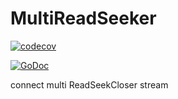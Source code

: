 # MultiReadSeeker

[![codecov](https://codecov.io/gh/myml/multireadseeker/branch/master/graph/badge.svg)](https://codecov.io/gh/myml/multireadseeker)

[![GoDoc](https://pkg.go.dev/badge/github.com/myml/multireadseeker?status.svg)](https://pkg.go.dev/github.com/myml/multireadseeker?tab=doc)

connect multi ReadSeekCloser stream
